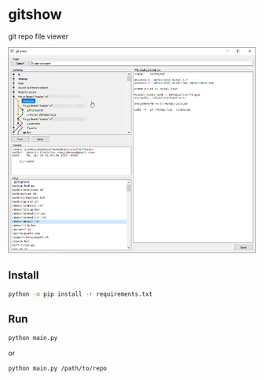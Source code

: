 # gitshow

git repo file viewer

![screenshot](screenshot.png)

## Install

```bash
python -m pip install -r requirements.txt
```

## Run

```bash
python main.py
```

or

```bash
python main.py /path/to/repo
```